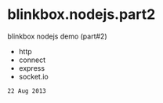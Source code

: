 blinkbox.nodejs.part2
=====================

blinkbox nodejs demo (part#2)

* http
* connect
* express 
* socket.io

`22 Aug 2013`
